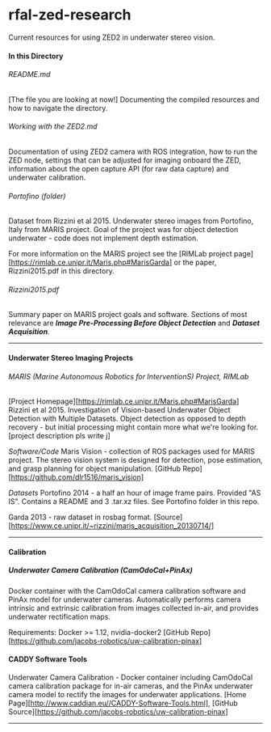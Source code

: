 # rfal-zed-research
Current resources for using ZED2 in underwater stereo vision. 

#### In this Directory

###### README.md

[The file you are looking at now!] Documenting the compiled resources and how to navigate the directory.

###### Working with the ZED2.md

Documentation of using ZED2 camera with ROS integration, how to run the ZED node, settings that can be adjusted for imaging onboard the ZED, information about the open capture API (for raw data capture) and underwater calibration. 


###### Portofino (folder)

Dataset from Rizzini et al 2015. Underwater stereo images from Portofino, Italy from MARIS project. Goal of the project was for object detection underwater - code does not implement depth estimation. 

For more information on the MARIS project see the [RIMLab project page][https://rimlab.ce.unipr.it/Maris.php#MarisGarda] or the paper, Rizzini2015.pdf in this directory. 


###### Rizzini2015.pdf

Summary paper on MARIS project goals and software. Sections of most relevance are ***Image Pre-Processing Before Object Detection*** and ***Dataset Acquisition***. 

---

#### Underwater Stereo Imaging Projects

###### MARIS (Marine Autonomous Robotics for InterventionS) Project, RIMLab
[Project Homepage][https://rimlab.ce.unipr.it/Maris.php#MarisGarda]
Rizzini et al 2015. Investigation of Vision-based Underwater Object Detection with Multiple Datasets. 
Object detection as opposed to depth recovery - but initial processing might contain more what we're looking for.  
[project description pls write j]

*Software/Code*
Maris Vision - collection of ROS packages used for MARIS project. The stereo vision system is designed for detection, pose estimation, and grasp planning for object manipulation. 
[GitHub Repo][https://github.com/dlr1516/maris_vision]

*Datasets*
Portofino 2014 - a half an hour of image frame pairs. Provided "AS IS". Contains a README and 3 .tar.xz files. See Portofino folder in this repo.

Garda 2013 - raw dataset in rosbag format. 
[Source][https://www.ce.unipr.it/~rizzini/maris_acquisition_20130714/]

---

#### Calibration

##### Underwater Camera Calibration (CamOdoCal+PinAx)
Docker container with the CamOdoCal camera calibration software and PinAx model for underwater cameras. Automatically performs camera intrinsic and extrinsic calibration from images collected in-air, and provides underwater rectification maps.  

Requirements: Docker >= 1.12, nvidia-docker2
[GitHub Repo][https://github.com/jacobs-robotics/uw-calibration-pinax]

#### CADDY Software Tools
Underwater Camera Calibration - Docker container including CamOdoCal camera calibration package for in-air cameras, and the PinAx underwater camera model to rectify the images for underwater applications. 
[Home Page][http://www.caddian.eu//CADDY-Software-Tools.html], [GitHub Source][https://github.com/jacobs-robotics/uw-calibration-pinax]

---
